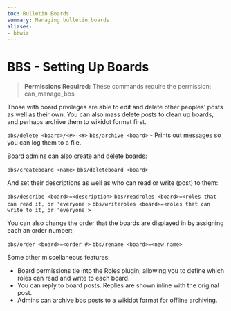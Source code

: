 ```yaml
---
toc: Bulletin Boards
summary: Managing bulletin boards.
aliases:
- bbwiz
---
```

# BBS - Setting Up Boards

> **Permissions Required:** These commands require the permission: can\_manage\_bbs

Those with board privileges are able to edit and delete other peoples' posts as well as their own.  You can also mass delete posts to clean up boards, and perhaps archive them to wikidot format first.

`bbs/delete <board>/<#>-<#>`
`bbs/archive <board>` - Prints out messages so you can log them to a file.

Board admins can also create and delete boards:

`bbs/createboard <name>`
`bbs/deleteboard <board>`

And set their descriptions as well as who can read or write (post) to them:

`bbs/describe <board>=<description>`
`bbs/readroles <board>=<roles that can read it, or 'everyone'>`
`bbs/writeroles <board>=<roles that can write to it, or 'everyone'>`

You can also change the order that the boards are displayed in by assigning each an order number:

`bbs/order <board>=<order #>`
`bbs/rename <board>=<new name>`



Some other miscellaneous features:

* Board permissions tie into the Roles plugin, allowing you to define which roles can read and write to each board.
* You can reply to board posts.  Replies are shown inline with the original post.
* Admins can archive bbs posts to a wikidot format for offline archiving.